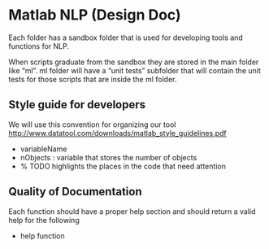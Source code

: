 Matlab NLP (Design Doc)
==================================

Each folder has a sandbox folder that is used for developing tools and functions for NLP.

When scripts graduate from the sandbox they are stored in the main folder like “ml”. ml folder will have a “unit tests” subfolder that will contain the unit tests for those scripts that are inside the ml folder.

Style guide for developers
-------------------------------
We will use this convention for organizing our tool http://www.datatool.com/downloads/matlab_style_guidelines.pdf
* variableName
* nObjects : variable that stores the number of objects
* % TODO highlights the places in the code that need attention


Quality of Documentation 
--------------------------
Each function should have a proper help section and should return a valid help for the following
* help function





